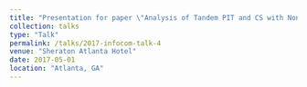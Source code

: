 ```yaml
---
title: "Presentation for paper \"Analysis of Tandem PIT and CS with Non-Zero Download Delay\" on INFOCOM'17"
collection: talks
type: "Talk"
permalink: /talks/2017-infocom-talk-4
venue: "Sheraton Atlanta Hotel"
date: 2017-05-01
location: "Atlanta, GA"
---
```


